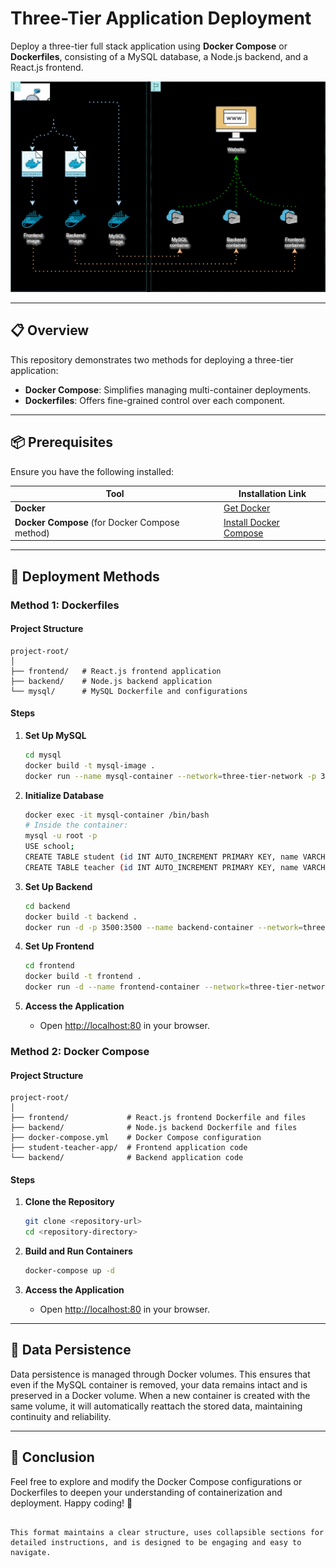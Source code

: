# Three-Tier Application Deployment



Deploy a three-tier full stack application using **Docker Compose** or **Dockerfiles**, consisting of a MySQL database, a Node.js backend, and a React.js frontend.

![Architecture](Dockerfile-Project/assets/Docker-architecture.svg)

---

## 📋 Overview

This repository demonstrates two methods for deploying a three-tier application:

- **Docker Compose**: Simplifies managing multi-container deployments.
- **Dockerfiles**: Offers fine-grained control over each component.

---

## 📦 Prerequisites

Ensure you have the following installed:

| Tool          | Installation Link |
|---------------|-------------------|
| **Docker**    | [Get Docker](https://www.docker.com/get-started) |
| **Docker Compose** (for Docker Compose method) | [Install Docker Compose](https://docs.docker.com/compose/install/) |

---

## 🚀 Deployment Methods



### Method 1: Dockerfiles

#### Project Structure

```
project-root/
│
├── frontend/   # React.js frontend application
├── backend/    # Node.js backend application
└── mysql/      # MySQL Dockerfile and configurations
```

#### Steps

1. **Set Up MySQL**
   ```bash
   cd mysql
   docker build -t mysql-image .
   docker run --name mysql-container --network=three-tier-network -p 3306:3306 -v mysql-data:/var/lib/mysql -d mysql-image
   ```

2. **Initialize Database**
   ```bash
   docker exec -it mysql-container /bin/bash
   # Inside the container:
   mysql -u root -p
   USE school;
   CREATE TABLE student (id INT AUTO_INCREMENT PRIMARY KEY, name VARCHAR(40), roll_number INT, class VARCHAR(16));
   CREATE TABLE teacher (id INT AUTO_INCREMENT PRIMARY KEY, name VARCHAR(40), subject VARCHAR(40), class VARCHAR(16));
   ```

3. **Set Up Backend**
   ```bash
   cd backend
   docker build -t backend .
   docker run -d -p 3500:3500 --name backend-container --network=three-tier-network backend
   ```

4. **Set Up Frontend**
   ```bash
   cd frontend
   docker build -t frontend .
   docker run -d --name frontend-container --network=three-tier-network -p 80:80 frontend
   ```

5. **Access the Application**
   - Open [http://localhost:80](http://localhost:80) in your browser.

### Method 2: Docker Compose

#### Project Structure

```
project-root/
│
├── frontend/             # React.js frontend Dockerfile and files
├── backend/              # Node.js backend Dockerfile and files
├── docker-compose.yml    # Docker Compose configuration
├── student-teacher-app/  # Frontend application code
└── backend/              # Backend application code
```

#### Steps

1. **Clone the Repository**
   ```bash
   git clone <repository-url>
   cd <repository-directory>
   ```

2. **Build and Run Containers**
   ```bash
   docker-compose up -d
   ```

3. **Access the Application**
   - Open [http://localhost:80](http://localhost:80) in your browser.



---

## 💾 Data Persistence

Data persistence is managed through Docker volumes. This ensures that even if the MySQL container is removed, your data remains intact and is preserved in a Docker volume. When a new container is created with the same volume, it will automatically reattach the stored data, maintaining continuity and reliability.


---

## 📝 Conclusion

Feel free to explore and modify the Docker Compose configurations or Dockerfiles to deepen your understanding of containerization and deployment. Happy coding! 🚀
```

This format maintains a clear structure, uses collapsible sections for detailed instructions, and is designed to be engaging and easy to navigate.
